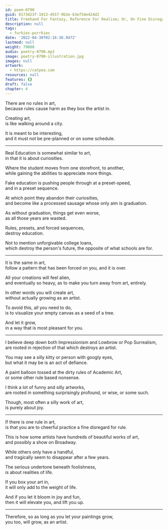 ```yaml
---
id: poem-0790
guid: 0173423f-1913-4557-9b3e-63ef54e424d2
title: Freehand For Fantasy, Reference For Realism; Or, On Fine Disregard For Rule
description: null
tags:
  - furkies-purrkies
date: '2022-04-30T02:16:36.947Z'
lastmod: null
weight: 79000
audio: poetry-0790.mp3
image: poetry-0790-illustration.jpg
images: null
artwork:
  - https://catpea.com
resources: null
features: {}
draft: false
chapter: 4
---
```


There are no rules in art,\
because rules cause harm as they box the artist in.

Creating art,\
is like walking around a city.

It is meant to be interesting,\
and it must not be pre-planned or on some schedule.

---

Real Education is somewhat similar to art,\
in that it is about curiosities.

Where the student moves from one storefront, to another,\
while gaining the abilities to appreciate more things.

Fake education is pushing people through at a preset-speed,\
and in a preset sequence.

At which point they abandon their curiosities,\
and become like a processed sausage whose only aim is graduation.

As without graduation, things get even worse,\
as all those years are wasted.

Rules, presets, and forced sequences,\
destroy education.

Not to mention unforgivable college loans,\
which destroy the person's future, the opposite of what schools are for.

---

It is the same in art,\
follow a pattern that has been forced on you, and it is over.

All your creations will feel alien,\
and eventually so heavy, as to make you turn away from art, entirely.

In other words you will create art,\
without actually growing as an artist.

To avoid this, all you need to do,\
is to visualize your empty canvas as a seed of a tree.

And let it grow,\
in a way that is most pleasant for you.

---

I believe deep down both Impressionism and Lowbrow or Pop Surrealism,\
are rooted in rejection of that which destroys an artist.

You may see a silly kitty or person with googly eyes,\
but what it may be is an act of defiance.

A paint balloon tossed at the dirty rules of Academic Art,\
or some other rule based nonsense.

I think a lot of funny and silly artworks,\
are rooted in something surprisingly profound, or wise, or some such.

Though, most often a silly work of art,\
is purely about joy.

---

If there is one rule in art,\
is that you are to cheerful practice a fine disregard for rule.

This is how some artists have hundreds of beautiful works of art,\
and possibly a show on Broadway.

While others only have a handful,\
and tragically seem to disappear after a few years.

The serious undertone beneath foolishness,\
is about realities of life.

If you box your art in,\
it will only add to the weight of life.

And if you let it bloom in joy and fun,\
then it will elevate you, and lift you up.

---

Therefore, so as long as you let your paintings grow,\
you too, will grow, as an artist.
